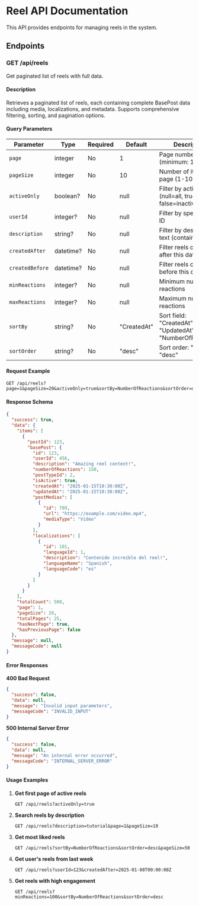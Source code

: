 # Reel API Documentation

This API provides endpoints for managing reels in the system.

## Endpoints

### GET /api/reels

Get paginated list of reels with full data.

#### Description

Retrieves a paginated list of reels, each containing complete BasePost data including media, localizations, and metadata. Supports comprehensive filtering, sorting, and pagination options.

#### Query Parameters

| Parameter | Type | Required | Default | Description |
|-----------|------|----------|---------|-------------|
| `page` | integer | No | 1 | Page number (minimum: 1) |
| `pageSize` | integer | No | 10 | Number of items per page (1-100) |
| `activeOnly` | boolean? | No | null | Filter by active status (null=all, true=active, false=inactive) |
| `userId` | integer? | No | null | Filter by specific user ID |
| `description` | string? | No | null | Filter by description text (contains search) |
| `createdAfter` | datetime? | No | null | Filter reels created after this date |
| `createdBefore` | datetime? | No | null | Filter reels created before this date |
| `minReactions` | integer? | No | null | Minimum number of reactions |
| `maxReactions` | integer? | No | null | Maximum number of reactions |
| `sortBy` | string? | No | "CreatedAt" | Sort field: "CreatedAt", "UpdatedAt", "NumberOfReactions" |
| `sortOrder` | string? | No | "desc" | Sort order: "asc", "desc" |

#### Request Example

```http
GET /api/reels?page=1&pageSize=20&activeOnly=true&sortBy=NumberOfReactions&sortOrder=desc
```

#### Response Schema

```json
{
  "success": true,
  "data": {
    "items": [
      {
        "postId": 123,
        "basePost": {
          "id": 123,
          "userId": 456,
          "description": "Amazing reel content!",
          "numberOfReactions": 150,
          "postTypeId": 2,
          "isActive": true,
          "createdAt": "2025-01-15T10:30:00Z",
          "updatedAt": "2025-01-15T10:30:00Z",
          "postMedias": [
            {
              "id": 789,
              "url": "https://example.com/video.mp4",
              "mediaType": "Video"
            }
          ],
          "localizations": [
            {
              "id": 101,
              "languageId": 1,
              "description": "Contenido increíble del reel!",
              "languageName": "Spanish",
              "languageCode": "es"
            }
          ]
        }
      }
    ],
    "totalCount": 500,
    "page": 1,
    "pageSize": 20,
    "totalPages": 25,
    "hasNextPage": true,
    "hasPreviousPage": false
  },
  "message": null,
  "messageCode": null
}
```

#### Error Responses

**400 Bad Request**

```json
{
  "success": false,
  "data": null,
  "message": "Invalid input parameters",
  "messageCode": "INVALID_INPUT"
}
```

**500 Internal Server Error**

```json
{
  "success": false,
  "data": null,
  "message": "An internal error occurred",
  "messageCode": "INTERNAL_SERVER_ERROR"
}
```

#### Usage Examples

1. **Get first page of active reels**

   ```
   GET /api/reels?activeOnly=true
   ```

2. **Search reels by description**

   ```
   GET /api/reels?description=tutorial&page=1&pageSize=10
   ```

3. **Get most liked reels**

   ```
   GET /api/reels?sortBy=NumberOfReactions&sortOrder=desc&pageSize=50
   ```

4. **Get user's reels from last week**

   ```
   GET /api/reels?userId=123&createdAfter=2025-01-08T00:00:00Z
   ```

5. **Get reels with high engagement**

   ```
   GET /api/reels?minReactions=100&sortBy=NumberOfReactions&sortOrder=desc
   ```

